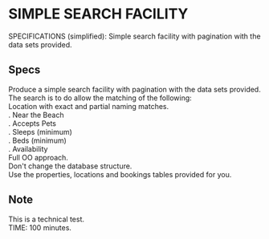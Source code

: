 # SIMPLE SEARCH FACILITY #

SPECIFICATIONS (simplified): Simple search facility with pagination with the data sets provided. 

Specs
-----
Produce a simple search facility with pagination with the data sets provided.<br/>
The search is to do allow the matching of the following:<br/>
Location with exact and partial naming matches.<br/>
. Near the Beach<br/>
. Accepts Pets<br/>
. Sleeps (minimum)<br/>
. Beds (minimum)<br/>
. Availability<br/>
Full OO approach.<br/>
Don't change the database structure.<br/>
Use the properties, locations and bookings tables provided for you.

Note
----
This is a technical test.<br/>TIME: 100 minutes.